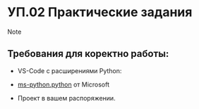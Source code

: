 # УП.02 Практические задания
> [!NOTE]
> ## Требования для коректно работы:
- VS-Code с расширениями Python:
* [ms-python.python](https://marketplace.visualstudio.com/items?itemName=ms-python.python) от Microsoft
+ Проект в вашем распоряжении.
